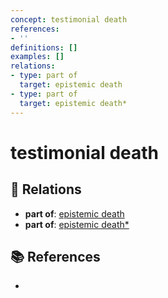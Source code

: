 ```yaml
---
concept: testimonial death
references:
- ''
definitions: []
examples: []
relations:
- type: part of
  target: epistemic death
- type: part of
  target: epistemic death*
---
```


# testimonial death

## 🔗 Relations

- **part of**: [epistemic death](./epistemic-death.md)
- **part of**: [epistemic death*](./epistemic-death.md)

## 📚 References

- 
